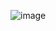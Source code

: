 ![image](https://github.com/PauloRTC/Grup-47-QRmeat/assets/82768310/55258916-cff3-4365-9b4e-acd2da06a804)
